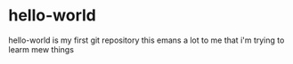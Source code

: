 # hello-world
hello-world is my first git repository
this emans a lot to me that i'm trying to learm mew things
